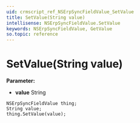 ```yaml
---
uid: crmscript_ref_NSErpSyncFieldValue_SetValue
title: SetValue(String value)
intellisense: NSErpSyncFieldValue.SetValue
keywords: NSErpSyncFieldValue, GetValue
so.topic: reference
---
```


# SetValue(String value)

**Parameter:** 
 - **value** String

```crmscript
NSErpSyncFieldValue thing;
String value;
thing.SetValue(value);
```

